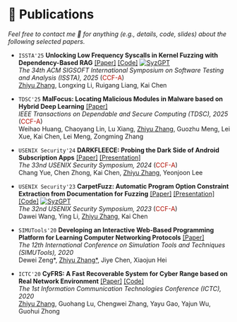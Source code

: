 # 📝 Publications 

*Feel free to contact me 📧 for anything (e.g., details, code, slides) about the following selected papers.*

- `ISSTA'25` **Unlocking Low Frequency Syscalls in Kernel Fuzzing with Dependency-Based RAG** [[Paper]](../../files/issta25main_syzgpt.pdf) [[Code]](https://github.com/QGrain/SyzGPT) [![SyzGPT](https://img.shields.io/github/stars/QGrain/SyzGPT?style=social)](https://github.com/QGrain/SyzGPT)     
    *The 34th ACM SIGSOFT International Symposium on Software Testing and Analysis (ISSTA), 2025* (<span style="color:#B00C00">CCF-A</span>)    
    <u>Zhiyu Zhang</u>, Longxing Li, Ruigang Liang, Kai Chen

- `TDSC'25` **MalFocus: Locating Malicious Modules in Malware based on Hybrid Deep Learning** [[Paper]](https://www.computer.org/csdl/journal/tq/5555/01/10964846/25UAdGAvthC)   
    *IEEE Transactions on Dependable and Secure Computing (TDSC), 2025* (<span style="color:#B00C00">CCF-A</span>)  
    Weihao Huang, Chaoyang Lin, Lu Xiang, <u>Zhiyu Zhang</u>, Guozhu Meng, Lei Xue, Kai Chen, Lei Meng, Zongming Zhang

- `USENIX Security'24` **DARKFLEECE: Probing the Dark Side of Android Subscription Apps** [[Paper]](https://www.usenix.org/system/files/usenixsecurity24-yue.pdf) [[Presentation]](https://www.usenix.org/conference/usenixsecurity24/presentation/yue)  
    *The 33nd USENIX Security Symposium, 2024* (<span style="color:#B00C00">CCF-A</span>)  
    Chang Yue, Chen Zhong, Kai Chen, <u>Zhiyu Zhang</u>, Yeonjoon Lee

- `USENIX Security'23` **CarpetFuzz: Automatic Program Option Constraint Extraction from Documentation for Fuzzing** [[Paper]](https://www.usenix.org/system/files/usenixsecurity23-wang-dawei.pdf) [[Presentation]](https://www.usenix.org/conference/usenixsecurity23/presentation/wang-dawei) [[Code]](https://github.com/waugustus/CarpetFuzz) [![SyzGPT](https://img.shields.io/github/stars/waugustus/CarpetFuzz?style=social)](https://github.com/waugustus/CarpetFuzz)   
    *The 32nd USENIX Security Symposium, 2023* (<span style="color:#B00C00">CCF-A</span>)    
    Dawei Wang, Ying Li, <u>Zhiyu Zhang</u>, Kai Chen

- `SIMUTools'20` **Developing an Interactive Web-Based Programming Platform for Learning Computer Networking Protocols** [[Paper]](https://link.springer.com/chapter/10.1007/978-3-030-72792-5_48)   
    *The 12th International Conference on Simulation Tools and Techniques (SIMUTools), 2020*    
    Dewei Zeng\*, <u>Zhiyu Zhang*</u>, Jiye Chen, Xiaojun Hei

- `ICTC'20` **CyFRS: A Fast Recoverable System for Cyber Range based on Real Network Environment** [[Paper]](https://ieeexplore.ieee.org/document/9123273) [[Code]](https://github.com/QGrain/Partition-Recovery)    
    *The 1st Information Communication Technologies Conference (ICTC), 2020*  
    <u>Zhiyu Zhang</u>, Guohang Lu, Chengwei Zhang, Yayu Gao, Yajun Wu, Guohui Zhong